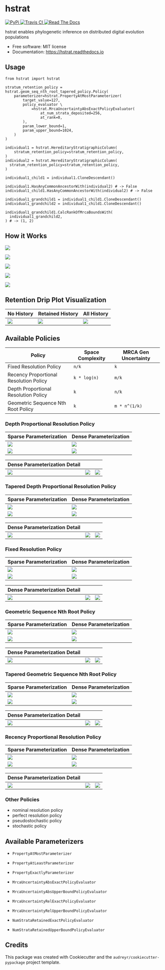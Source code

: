 # hstrat

[
  ![PyPi](https://img.shields.io/pypi/v/hstrat.svg)
](https://pypi.python.org/pypi/hstrat)
[
  ![Travis CI](https://img.shields.io/travis/mmore500/hstrat.svg)
](https://travis-ci.com/mmore500/hstrat)
[
  ![Read The Docs](https://readthedocs.org/projects/hstrat/badge/?version=latest)
](https://hstrat.readthedocs.io/en/latest/?badge=latest)

hstrat enables phylogenetic inference on distributed digital evolution populations

* Free software: MIT license
* Documentation: <https://hstrat.readthedocs.io>

## Usage

```python3
from hstrat import hstrat

stratum_retention_policy = hstrat.geom_seq_nth_root_tapered_policy.Policy(
    parameterizer=hstrat.PropertyAtMostParameterizer(
        target_value=127,
        policy_evaluator \
            =hstrat.MrcaUncertaintyAbsExactPolicyEvaluator(
                at_num_strata_deposited=256,
                at_rank=0,
        ),
        param_lower_bound=1,
        param_upper_bound=1024,
    )
)

individual1 = hstrat.HereditaryStratigraphicColumn(
    stratum_retention_policy=stratum_retention_policy,
)
individual2 = hstrat.HereditaryStratigraphicColumn(
  stratum_retention_policy=stratum_retention_policy,
)

individual1_child1 = individual1.CloneDescendant()

individual1.HasAnyCommonAncestorWith(individual2) # -> False
individual1_child1.HasAnyCommonAncestorWith(individual2) # -> False

individual1_grandchild1 = individual1_child1.CloneDescendant()
individual1_grandchild2 = individual1_child1.CloneDescendant()

individual1_grandchild1.CalcRankOfMrcaBoundsWith(
  individual1_grandchild2,
) # -> (1, 2)
```


## How it Works

![](docs/assets/bitstring_inference.png)

![](docs/assets/stratigraph_inference.png)

![](docs/assets/pruning.png)

![](docs/assets/pruning_intensity.png)

![](docs/assets/pruning_distribution.png)

## Retention Drip Plot Visualization

| No History | Retained History | All History |
|------------|------------------|-------------|
| ![](docs/assets/a=stratum_retention_dripplot+extant_history=False+extinct_history=False+extinct_placeholders=True+num_generations=256+policy=tapered-depth-proportional-resolution-stratum-retention-policy-resolution-4+ext=.gif) | ![](docs/assets/a=stratum_retention_dripplot+extant_history=True+extinct_history=False+extinct_placeholders=True+num_generations=256+policy=tapered-depth-proportional-resolution-stratum-retention-policy-resolution-4+ext=.gif) | ![](docs/assets/a=stratum_retention_dripplot+extant_history=True+extinct_history=True+extinct_placeholders=False+num_generations=256+policy=tapered-depth-proportional-resolution-stratum-retention-policy-resolution-4+ext=.gif) |

## Available Policies

| Policy                                 | Space Complexity | MRCA Gen Uncertainty |
|----------------------------------------|------------------|----------------------|
| Fixed Resolution Policy                | `n/k`            | `k`                  |
| Recency Proportional Resolution Policy | `k * log(n)`     | `m/k`                |
| Depth Proportional Resolution Policy   | `k`              | `n/k`                |
| Geometric Sequence Nth Root Policy     | `k`              | `m * n^(1/k)`        |

### Depth Proportional Resolution Policy

| Sparse Parameterization | Dense Parameterization |
|-------------------------|------------------------|
| ![](docs/assets/a=policy_panel_plot+num_generations=256+policy=depth-proportional-resolution-stratum-retention-policy-resolution-2+ext=.gif) | ![](docs/assets/a=policy_panel_plot+num_generations=256+policy=depth-proportional-resolution-stratum-retention-policy-resolution-8+ext=.gif) |
| ![](docs/assets/num_generations=256+policy=depth-proportional-resolution-stratum-retention-policy-resolution-2+viz=stratum-retention-dripplot+ext=.png) | ![](docs/assets/num_generations=256+policy=depth-proportional-resolution-stratum-retention-policy-resolution-8+viz=stratum-retention-dripplot+ext=.png) |

| Dense Parameterization Detail | | |
| ------------------------------|-|-|
| ![](docs/assets/num_generations=256+policy=depth-proportional-resolution-stratum-retention-policy-resolution-8+viz=strata-retained-num-lineplot+ext=.png) | ![](docs/assets/num_generations=256+policy=depth-proportional-resolution-stratum-retention-policy-resolution-8+viz=mrca-uncertainty-absolute-barplot+ext=.png) | ![](docs/assets/num_generations=256+policy=depth-proportional-resolution-stratum-retention-policy-resolution-8+viz=mrca-uncertainty-relative-barplot+ext=.png) |

### Tapered Depth Proportional Resolution Policy

| Sparse Parameterization | Dense Parameterization |
|-------------------------|------------------------|
| ![](docs/assets/a=policy_panel_plot+num_generations=256+policy=tapered-depth-proportional-resolution-stratum-retention-policy-resolution-1+ext=.gif) | ![](docs/assets/a=policy_panel_plot+num_generations=256+policy=tapered-depth-proportional-resolution-stratum-retention-policy-resolution-7+ext=.gif) |
| ![](docs/assets/num_generations=256+policy=tapered-depth-proportional-resolution-stratum-retention-policy-resolution-1+viz=stratum-retention-dripplot+ext=.png) | ![](docs/assets/num_generations=256+policy=tapered-depth-proportional-resolution-stratum-retention-policy-resolution-7+viz=stratum-retention-dripplot+ext=.png) |

| Dense Parameterization Detail | | |
| ------------------------------|-|-|
| ![](docs/assets/num_generations=256+policy=tapered-depth-proportional-resolution-stratum-retention-policy-resolution-7+viz=strata-retained-num-lineplot+ext=.png) | ![](docs/assets/num_generations=256+policy=tapered-depth-proportional-resolution-stratum-retention-policy-resolution-7+viz=mrca-uncertainty-absolute-barplot+ext=.png) | ![](docs/assets/num_generations=256+policy=tapered-depth-proportional-resolution-stratum-retention-policy-resolution-7+viz=mrca-uncertainty-relative-barplot+ext=.png) |

### Fixed Resolution Policy

| Sparse Parameterization | Dense Parameterization |
|-------------------------|------------------------|
| ![](docs/assets/a=policy_panel_plot+num_generations=256+policy=fixed-resolution-stratum-retention-policy-resolution-128+ext=.gif) | ![](docs/assets/a=policy_panel_plot+num_generations=256+policy=fixed-resolution-stratum-retention-policy-resolution-32+ext=.gif) |
| ![](docs/assets/num_generations=256+policy=fixed-resolution-stratum-retention-policy-resolution-128+viz=stratum-retention-dripplot+ext=.png) | ![](docs/assets/num_generations=256+policy=fixed-resolution-stratum-retention-policy-resolution-32+viz=stratum-retention-dripplot+ext=.png) |

| Dense Parameterization Detail | | |
| ------------------------------|-|-|
![](docs/assets/num_generations=256+policy=fixed-resolution-stratum-retention-policy-resolution-32+viz=strata-retained-num-lineplot+ext=.png) | ![](docs/assets/num_generations=256+policy=fixed-resolution-stratum-retention-policy-resolution-32+viz=mrca-uncertainty-absolute-barplot+ext=.png) | ![](docs/assets/num_generations=256+policy=fixed-resolution-stratum-retention-policy-resolution-32+viz=mrca-uncertainty-relative-barplot+ext=.png) |

### Geometric Sequence Nth Root Policy

| Sparse Parameterization | Dense Parameterization |
|-------------------------|------------------------|
| ![](docs/assets/a=policy_panel_plot+num_generations=256+policy=nth-root-geometric-sequence-stratum-retention-policy-degree-6-interspersal-2+ext=.gif) | ![](docs/assets/a=policy_panel_plot+num_generations=256+policy=nth-root-geometric-sequence-stratum-retention-policy-degree-1024-interspersal-2+ext=.gif) |
| ![](docs/assets/num_generations=256+policy=nth-root-geometric-sequence-stratum-retention-policy-degree-6-interspersal-2+viz=stratum-retention-dripplot+ext=.png) | ![](docs/assets/num_generations=256+policy=nth-root-geometric-sequence-stratum-retention-policy-degree-1024-interspersal-2+viz=stratum-retention-dripplot+ext=.png) |

| Dense Parameterization Detail | | |
| ------------------------------|-|-|
| ![](docs/assets/num_generations=256+policy=nth-root-geometric-sequence-stratum-retention-policy-degree-1024-interspersal-2+viz=strata-retained-num-lineplot+ext=.png) | ![](docs/assets/num_generations=256+policy=nth-root-geometric-sequence-stratum-retention-policy-degree-1024-interspersal-2+viz=mrca-uncertainty-absolute-barplot+ext=.png) | ![](docs/assets/num_generations=256+policy=nth-root-geometric-sequence-stratum-retention-policy-degree-1024-interspersal-2+viz=mrca-uncertainty-relative-barplot+ext=.png) |

### Tapered Geometric Sequence Nth Root Policy

| Sparse Parameterization | Dense Parameterization |
|-------------------------|------------------------|
| ![](docs/assets/a=policy_panel_plot+num_generations=256+policy=tapered-nth-root-geometric-sequence-stratum-retention-policy-degree-1-interspersal-2+ext=.gif) | ![](docs/assets/a=policy_panel_plot+num_generations=256+policy=tapered-nth-root-geometric-sequence-stratum-retention-policy-degree-4-interspersal-2+ext=.gif)
| ![](docs/assets/num_generations=256+policy=tapered-nth-root-geometric-sequence-stratum-retention-policy-degree-1-interspersal-2+viz=stratum-retention-dripplot+ext=.png) | ![](docs/assets/num_generations=256+policy=tapered-nth-root-geometric-sequence-stratum-retention-policy-degree-4-interspersal-2+viz=stratum-retention-dripplot+ext=.png) |

| Dense Parameterization Detail | | |
| ------------------------------|-|-|
| ![](docs/assets/num_generations=256+policy=tapered-nth-root-geometric-sequence-stratum-retention-policy-degree-4-interspersal-2+viz=strata-retained-num-lineplot+ext=.png) | ![](docs/assets/num_generations=256+policy=tapered-nth-root-geometric-sequence-stratum-retention-policy-degree-4-interspersal-2+viz=mrca-uncertainty-absolute-barplot+ext=.png) | ![](docs/assets/num_generations=256+policy=tapered-nth-root-geometric-sequence-stratum-retention-policy-degree-4-interspersal-2+viz=mrca-uncertainty-relative-barplot+ext=.png) |

### Recency Proportional Resolution Policy

| Sparse Parameterization | Dense Parameterization |
|-------------------------|------------------------|
| ![](docs/assets/a=policy_panel_plot+num_generations=256+policy=recency-proportional-resolution-stratum-retention-policy-resolution-0+ext=.gif) | ![](docs/assets/a=policy_panel_plot+num_generations=256+policy=recency-proportional-resolution-stratum-retention-policy-resolution-6+ext=.gif) |
| ![](docs/assets/num_generations=256+policy=recency-proportional-resolution-stratum-retention-policy-resolution-0+viz=stratum-retention-dripplot+ext=.png) | ![](docs/assets/num_generations=256+policy=recency-proportional-resolution-stratum-retention-policy-resolution-6+viz=stratum-retention-dripplot+ext=.png) |

| Dense Parameterization Detail | | |
| ------------------------------|-|-|
| ![](docs/assets/num_generations=256+policy=recency-proportional-resolution-stratum-retention-policy-resolution-6+viz=strata-retained-num-lineplot+ext=.png) | ![](docs/assets/num_generations=256+policy=recency-proportional-resolution-stratum-retention-policy-resolution-6+viz=mrca-uncertainty-absolute-barplot+ext=.png) |  ![](docs/assets/num_generations=256+policy=recency-proportional-resolution-stratum-retention-policy-resolution-6+viz=mrca-uncertainty-relative-barplot+ext=.png) |

### Other Policies

* nominal resolution policy
* perfect resolution policy
* pseudostochastic policy
* stochastic policy

## Available Parameterizers

* `PropertyAtMostParameterizer`
* `PropertyAtLeastParameterizer`
* `PropertyExactlyParameterizer`


* `MrcaUncertaintyAbsExactPolicyEvaluator`
* `MrcaUncertaintyAbsUpperBoundPolicyEvaluator`
* `MrcaUncertaintyRelExactPolicyEvaluator`
* `MrcaUncertaintyRelUpperBoundPolicyEvaluator`
* `NumStrataRetainedExactPolicyEvaluator`
* `NumStrataRetainedUpperBoundPolicyEvaluator`

## Credits

This package was created with Cookiecutter and the `audreyr/cookiecutter-pypackage` project template.
